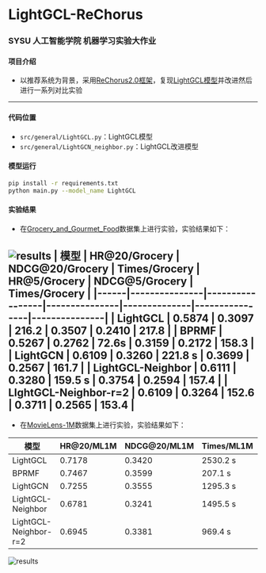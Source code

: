 # LightGCL-ReChorus
### SYSU 人工智能学院 机器学习实验大作业

#### 项目介绍
- 以推荐系统为背景，采用[ReChorus2.0框架](https://github.com/THUwangcy/ReChorus)，复现[LightGCL模型](https://github.com/HKUDS/LightGCL)并改进然后进行一系列对比实验
---

#### 代码位置
- `src/general/LightGCL.py`：LightGCL模型
- `src/general/LightGCN_neighbor.py`：LightGCL改进模型

#### 模型运行
```bash
pip install -r requirements.txt
python main.py --model_name LightGCL
```


#### 实验结果
- 在[Grocery_and_Gourmet_Food](https://www.kaggle.com/datasets/shuyangli94/food-com-recipes-and-user-interactions)数据集上进行实验，实验结果如下：

![results](./results/Grocery_and_Gourmet_Food.png)
| 模型 | HR@20/Grocery | NDCG@20/Grocery | Times/Grocery | HR@5/Grocery | NDCG@5/Grocery | Times/Grocery |
|------|---------------|-----------------|---------------|--------------|----------------|---------------|
| LightGCL | 0.5874 | 0.3097 | 216.2 | 0.3507 | 0.2410 | 217.8 |
| BPRMF | 0.5267 | 0.2762 | 72.6s | 0.3159 | 0.2172 | 158.3 |
| LightGCN | 0.6109 | 0.3260 | 221.8 s | 0.3699 | 0.2567 | 161.7 |
| LightGCL-Neighbor | 0.6111 | 0.3280 | 159.5 s | 0.3754 | 0.2594 | 157.4 |
| LIghtGCL-Neighbor-r=2 | 0.6109 | 0.3264 | 152.6 | 0.3711 | 0.2565 | 153.4 |
---
- 在[MovieLens-1M](https://grouplens.org/datasets/movielens/1m/)数据集上进行实验，实验结果如下：

| 模型 | HR@20/ML1M | NDCG@20/ML1M | Times/ML1M | HR@5/ML1M | NDCG@5/ML1M | Times/ML1M |
|------|------------|--------------|------------|-----------|-------------|------------|
| LightGCL | 0.7178 | 0.3420 | 2530.2 s | 0.3605 | 0.2404 | 2710.8 s |
| BPRMF | 0.7467 | 0.3599 | 207.1 s | 0.3779 | 0.2549 | 228.5 s |
| LightGCN | 0.7255 | 0.3555 | 1295.3 s | 0.3744 | 0.2523 | 1622.4 s |
| LightGCL-Neighbor | 0.6781 | 0.3241 | 1495.5 s | 0.3424 | 0.2283 | 1685.1 s |
| LightGCL-Neighbor-r=2 | 0.6945 | 0.3381 | 969.4 s | 0.3577 | 0.2421 | 1135.0 s |


![results](./results/MovieLens-1M.png)


